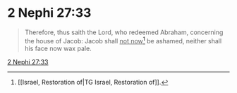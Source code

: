 # 2 Nephi 27:33

> Therefore, thus saith the Lord, who redeemed Abraham, concerning the house of Jacob: Jacob shall <u>not now</u>[^a] be ashamed, neither shall his face now wax pale.

[2 Nephi 27:33](https://www.churchofjesuschrist.org/study/scriptures/bofm/2-ne/27?lang=eng&id=p33#p33)


[^a]: [[Israel, Restoration of|TG Israel, Restoration of]].  
